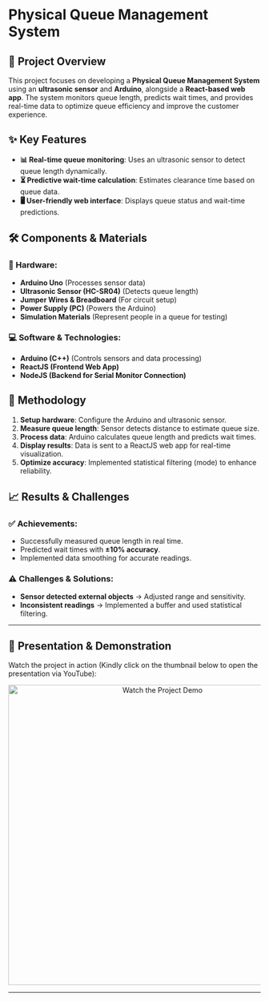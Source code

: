 # Physical Queue Management System

## 📌 Project Overview  
This project focuses on developing a **Physical Queue Management System** using an **ultrasonic sensor** and **Arduino**, alongside a **React-based web app**. The system monitors queue length, predicts wait times, and provides real-time data to optimize queue efficiency and improve the customer experience.

## ✨ Key Features  
- **📊 Real-time queue monitoring**: Uses an ultrasonic sensor to detect queue length dynamically.  
- **⏳ Predictive wait-time calculation**: Estimates clearance time based on queue data.  
- **🖥️ User-friendly web interface**: Displays queue status and wait-time predictions.  

## 🛠️ Components & Materials  
### 📡 Hardware:  
- **Arduino Uno** (Processes sensor data)  
- **Ultrasonic Sensor (HC-SR04)** (Detects queue length)  
- **Jumper Wires & Breadboard** (For circuit setup)  
- **Power Supply (PC)** (Powers the Arduino)  
- **Simulation Materials** (Represent people in a queue for testing)  

### 💻 Software & Technologies:  
- **Arduino (C++)** (Controls sensors and data processing)  
- **ReactJS (Frontend Web App)**  
- **NodeJS (Backend for Serial Monitor Connection)**  

## 🔬 Methodology  
1. **Setup hardware**: Configure the Arduino and ultrasonic sensor.  
2. **Measure queue length**: Sensor detects distance to estimate queue size.  
3. **Process data**: Arduino calculates queue length and predicts wait times.  
4. **Display results**: Data is sent to a ReactJS web app for real-time visualization.  
5. **Optimize accuracy**: Implemented statistical filtering (mode) to enhance reliability.  

## 📈 Results & Challenges  
### ✅ Achievements:  
- Successfully measured queue length in real time.  
- Predicted wait times with **±10% accuracy**.  
- Implemented data smoothing for accurate readings.  

### ⚠️ Challenges & Solutions:  
- **Sensor detected external objects** → Adjusted range and sensitivity.  
- **Inconsistent readings** → Implemented a buffer and used statistical filtering.  

---

## 🎥 Presentation & Demonstration  
Watch the project in action (Kindly click on the thumbnail below to open the presentation via YouTube):  

<div align="center">  
  <a href="https://youtu.be/l2T3VqzhqPs?si=arFiCq2okMiWosEv">  
    <img src="https://img.youtube.com/vi/l2T3VqzhqPs/maxresdefault.jpg" alt="Watch the Project Demo" width="600"/>  
  </a>  
</div>  

---
